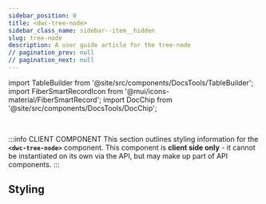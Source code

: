 ```yaml
---
sidebar_position: 0
title: <dwc-tree-node>
sidebar_class_name: sidebar--item__hidden
slug: tree-node
description: A user guide article for the tree-node
// pagination_prev: null
// pagination_next: null
---
```


import TableBuilder from '@site/src/components/DocsTools/TableBuilder';
import FiberSmartRecordIcon from '@mui/icons-material/FiberSmartRecord';
import DocChip from '@site/src/components/DocsTools/DocChip';

<DocChip chip='shadow' />

<br />

:::info CLIENT COMPONENT
This section outlines styling information for the **`<dwc-tree-node>`** component. This component is **client side only** - it cannot be instantiated on its own via the API, but may make up part of API components.
:::

## Styling

<TableBuilder name="dwc-tree-node" clientComponent />

